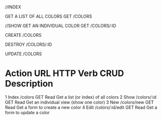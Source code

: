 //INDEX

GET A LIST OF ALL COLORS
GET /COLORS

//SHOW GET AN INDIVIDUAL COLOR 
GET /COLORS/:ID

CREATE 
/COLORS

DESTROY 
/COLORS/:ID

UPDATE
/COLORS


#	Action	URL	HTTP Verb	CRUD	Description
1	Index	/colors	GET	Read	Get a list (or index) of all colors
2	Show	/colors/:id	GET	Read	Get an individual view (show one color)
3	New	/colors/new	GET	Read	Get a form to create a new color
4	Edit	/colors/:id/edit	GET	Read	Get a form to update a color

